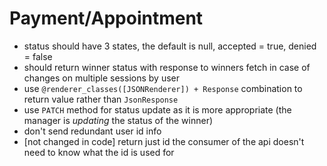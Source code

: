 # Payment/Appointment
- status should have 3 states, the default is null, accepted = true, denied = false
- should return winner status with response to winners fetch in case of changes on multiple sessions by user
- use `@renderer_classes([JSONRenderer]) + Response` combination to return value rather than `JsonResponse`
- use `PATCH` method for status update as it is more appropriate (the manager is _updating_ the status of the winner)
- don't send redundant user id info
- [not changed in code] return just id the consumer of the api doesn't need to know what the id is used for

